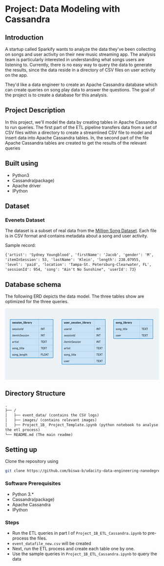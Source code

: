 # Project: Data Modeling with Cassandra
## Introduction
A startup called Sparkify wants to analyze the data they've been collecting on songs and user activity on their new music streaming app. The analysis team is particularly interested in understanding what songs users are listening to. Currently, there is no easy way to query the data to generate the results, since the data reside in a directory of CSV files on user activity on the app.

They'd like a data engineer to create an Apache Cassandra database which can create queries on song play data to answer the questions. The goal of the project is to create a database for this analysis. 

## Project Description
In this project, we'll model the data by creating tables in Apache Cassandra to run queries. The first part of the ETL pipeline transfers data from a set of CSV files within a directory to create a streamlined CSV file to model and insert data into Apache Cassandra tables. In, the second part of the file Apache Cassandra tables are created to get the  results of the relevant queries

## Built using
- Python3
- Cassandra(package)
- Apache driver
- IPython

## Dataset

### Evenets Dataset
The dataset is a subset of real data from the [Million Song Dataset](http://millionsongdataset.com/). 
Each file is in CSV format and contains metadata about a song and user activity.

Sample record:

```
{'artist': 'Sydney Youngblood', 'firstName': 'Jacob', 'gender': 'M', 'itemInSession': 53, 'lastName': 'Klein', 'length': 238.07955, 'level': 'paid', 'location': 'Tampa-St. Petersburg-Clearwater, FL', 'sessionId': 954, 'song': "Ain't No Sunshine", 'userId': 73}
```

## Database schema
The following ERD depicts the data model. The three tables show are optimized for the three queries.

![Entity Relationship Diagram](./images/erd_diagram.png)

## Directory Structure

```
.
├── /
│   ├── event_data/ (contains the CSV logs)
│   ├── images/ (contains relevant images)
│   ├── Project_1B_ Project_Template.ipynb (python notebook to analyse the etl process)
└── README.md (The main readme)
```

## Setting up

Clone the repository using

```sh
git clone https://github.com/biswa-b/udacity-data-engineering-nanodegree
```

### Software Prerequisites

- Python 3.*
- Cassandra(package)
- Apache Cassandra
- IPython

### Steps

- Run the ETL queries in part I of `Project_1B_ETL_Cassandra.ipynb` to pre-process the files.
- `event_datafile_new.csv` will be created
- Next, run the ETL process and create each table one by one. 
- Use the sample queries in `Project_1B_ETL_Cassandra.ipynb` to query the data


